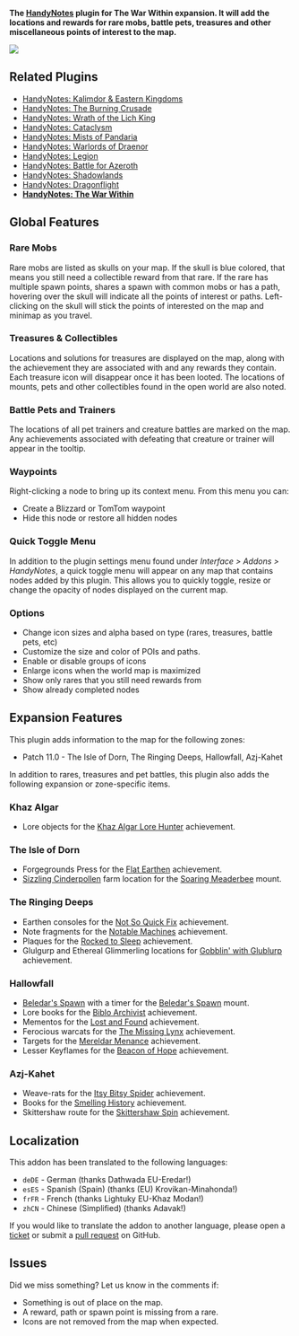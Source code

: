 **The [HandyNotes](https://www.curseforge.com/wow/addons/handynotes) plugin for The War Within expansion. It will add the locations and rewards for rare mobs, battle pets, treasures and other miscellaneous points of interest to the map.**

![](https://media.forgecdn.net/attachments/949/33/banner-war-within.png)

## Related Plugins

* [HandyNotes: Kalimdor & Eastern Kingdoms](https://www.curseforge.com/wow/addons/handynotes-kalimdor-eastern-kingdoms)
* [HandyNotes: The Burning Crusade](https://www.curseforge.com/wow/addons/handynotes-the-burning-crusade)
* [HandyNotes: Wrath of the Lich King](https://www.curseforge.com/wow/addons/handynotes-wrath-of-the-lich-king)
* [HandyNotes: Cataclysm](https://www.curseforge.com/wow/addons/handynotes-cataclysm)
* [HandyNotes: Mists of Pandaria](https://www.curseforge.com/wow/addons/handynotes-mists-of-pandaria)
* [HandyNotes: Warlords of Draenor](https://www.curseforge.com/wow/addons/handynotes-warlords-of-draenor)
* [HandyNotes: Legion](https://www.curseforge.com/wow/addons/handynotes-legion)
* [HandyNotes: Battle for Azeroth](https://www.curseforge.com/wow/addons/handynotes-battle-for-azeroth)
* [HandyNotes: Shadowlands](https://www.curseforge.com/wow/addons/handynotes-shadowlands)
* [HandyNotes: Dragonflight](https://www.curseforge.com/wow/addons/handynotes-dragonflight)
* **[HandyNotes: The War Within](https://www.curseforge.com/wow/addons/handynotes-the-war-within)**

## Global Features

### Rare Mobs

Rare mobs are listed as skulls on your map. If the skull is blue colored, that means you still need a collectible reward from that rare. If the rare has multiple spawn points, shares a spawn with common mobs or has a path, hovering over the skull will indicate all the points of interest or paths. Left-clicking on the skull will stick the points of interested on the map and minimap as you travel.

### Treasures & Collectibles

Locations and solutions for treasures are displayed on the map, along with the achievement they are associated with and any rewards they contain. Each treasure icon will disappear once it has been looted. The locations of mounts, pets and other collectibles found in the open world are also noted.

### Battle Pets and Trainers

The locations of all pet trainers and creature battles are marked on the map. Any achievements associated with defeating that creature or trainer will appear in the tooltip.

### Waypoints

Right-clicking a node to bring up its context menu. From this menu you can:

* Create a Blizzard or TomTom waypoint
* Hide this node or restore all hidden nodes

### Quick Toggle Menu

In addition to the plugin settings menu found under *Interface > Addons > HandyNotes*, a quick toggle menu will appear on any map that contains nodes added by this plugin. This allows you to quickly toggle, resize or change the opacity of nodes displayed on the current map.

### Options

* Change icon sizes and alpha based on type (rares, treasures, battle pets, etc)
* Customize the size and color of POIs and paths.
* Enable or disable groups of icons
* Enlarge icons when the world map is maximized
* Show only rares that you still need rewards from
* Show already completed nodes

## Expansion Features

This plugin adds information to the map for the following zones:

* Patch 11.0 - The Isle of Dorn, The Ringing Deeps, Hallowfall, Azj-Kahet

In addition to rares, treasures and pet battles, this plugin also adds the following expansion or zone-specific items.

### Khaz Algar

* Lore objects for the [Khaz Algar Lore Hunter](https://www.wowhead.com/achievement=40762) achievement.

### The Isle of Dorn

* Forgegrounds Press for the [Flat Earthen](https://www.wowhead.com/achievement=40606) achievement.
* [Sizzling Cinderpollen](https://www.wowhead.com/item=225557) farm location for the [Soaring Meaderbee](https://www.wowhead.com/item=223153) mount.

### The Ringing Deeps

* Earthen consoles for the [Not So Quick Fix](https://www.wowhead.com/achievement=40473) achievement.
* Note fragments for the [Notable Machines](https://www.wowhead.com/achievement=40628) achievement.
* Plaques for the [Rocked to Sleep](https://www.wowhead.com/achievement=40504) achievement.
* Glulgurp and Ethereal Glimmerling locations for [Gobblin' with Glublurp](https://www.wowhead.com/achievement=40614) achievement.

### Hallowfall

* [Beledar's Spawn](https://www.wowhead.com/npc=207802) with a timer for the [Beledar's Spawn](https://www.wowhead.com/item=223315) mount.
* Lore books for the [Biblo Archivist](https://www.wowhead.com/achievement=40622) achievement.
* Mementos for the [Lost and Found](https://www.wowhead.com/achievement=40618) achievement.
* Ferocious warcats for the [The Missing Lynx](https://www.wowhead.com/achievement=40625) achievement.
* Targets for the [Mereldar Menance](https://www.wowhead.com/achievement=40151) achievement.
* Lesser Keyflames for the [Beacon of Hope](https://www.wowhead.com/achievement=40308) achievement.

### Azj-Kahet

* Weave-rats for the [Itsy Bitsy Spider](https://www.wowhead.com/achievement=40624) achievement.
* Books for the [Smelling History](https://www.wowhead.com/achievement=40542) achievement.
* Skittershaw route for the [Skittershaw Spin](https://www.wowhead.com/achievement=40727) achievement.

## Localization

This addon has been translated to the following languages:

* `deDE` - German (thanks Dathwada EU-Eredar!)
* `esES` - Spanish (Spain) (thanks (EU) Krovikan-Minahonda!)
* `frFR` - French (thanks Lightuky EU-Khaz Modan!)
* `zhCN` - Chinese (Simplified) (thanks Adavak!)

If you would like to translate the addon to another language, please open a [ticket](https://github.com/zarillion/handynotes-plugins/issues) or submit a [pull request](https://github.com/zarillion/handynotes-plugins/pulls) on GitHub.

## Issues

Did we miss something? Let us know in the comments if:

* Something is out of place on the map.
* A reward, path or spawn point is missing from a rare.
* Icons are not removed from the map when expected.
